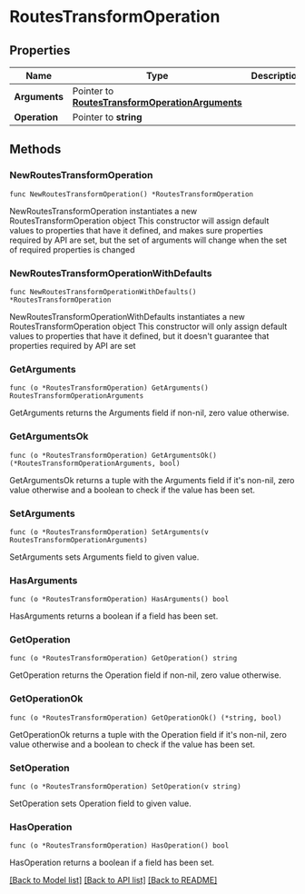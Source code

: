# RoutesTransformOperation

## Properties

Name | Type | Description | Notes
------------ | ------------- | ------------- | -------------
**Arguments** | Pointer to [**RoutesTransformOperationArguments**](RoutesTransformOperationArguments.md) |  | [optional] 
**Operation** | Pointer to **string** |  | [optional] 

## Methods

### NewRoutesTransformOperation

`func NewRoutesTransformOperation() *RoutesTransformOperation`

NewRoutesTransformOperation instantiates a new RoutesTransformOperation object
This constructor will assign default values to properties that have it defined,
and makes sure properties required by API are set, but the set of arguments
will change when the set of required properties is changed

### NewRoutesTransformOperationWithDefaults

`func NewRoutesTransformOperationWithDefaults() *RoutesTransformOperation`

NewRoutesTransformOperationWithDefaults instantiates a new RoutesTransformOperation object
This constructor will only assign default values to properties that have it defined,
but it doesn't guarantee that properties required by API are set

### GetArguments

`func (o *RoutesTransformOperation) GetArguments() RoutesTransformOperationArguments`

GetArguments returns the Arguments field if non-nil, zero value otherwise.

### GetArgumentsOk

`func (o *RoutesTransformOperation) GetArgumentsOk() (*RoutesTransformOperationArguments, bool)`

GetArgumentsOk returns a tuple with the Arguments field if it's non-nil, zero value otherwise
and a boolean to check if the value has been set.

### SetArguments

`func (o *RoutesTransformOperation) SetArguments(v RoutesTransformOperationArguments)`

SetArguments sets Arguments field to given value.

### HasArguments

`func (o *RoutesTransformOperation) HasArguments() bool`

HasArguments returns a boolean if a field has been set.

### GetOperation

`func (o *RoutesTransformOperation) GetOperation() string`

GetOperation returns the Operation field if non-nil, zero value otherwise.

### GetOperationOk

`func (o *RoutesTransformOperation) GetOperationOk() (*string, bool)`

GetOperationOk returns a tuple with the Operation field if it's non-nil, zero value otherwise
and a boolean to check if the value has been set.

### SetOperation

`func (o *RoutesTransformOperation) SetOperation(v string)`

SetOperation sets Operation field to given value.

### HasOperation

`func (o *RoutesTransformOperation) HasOperation() bool`

HasOperation returns a boolean if a field has been set.


[[Back to Model list]](../README.md#documentation-for-models) [[Back to API list]](../README.md#documentation-for-api-endpoints) [[Back to README]](../README.md)


